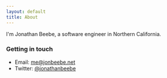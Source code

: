 ```yaml
---
layout: default
title: About
---
```


I'm Jonathan Beebe, a software engineer in Northern California.

### Getting in touch

* Email: [me@jonbeebe.net][email]
* Twitter: [@jonathanbeebe][twitter]

[email]: mailto:me@jonbeebe.net
[twitter]: http://twitter.com/jonathanbeebe
